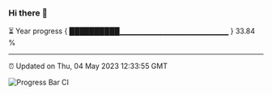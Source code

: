 ### Hi there 👋

⏳ Year progress { ██████████▁▁▁▁▁▁▁▁▁▁▁▁▁▁▁▁▁▁▁▁ } 33.84 %

---

⏰ Updated on Thu, 04 May 2023 12:33:55 GMT

![Progress Bar CI](https://github.com/ZhaoGui/ZhaoGui/workflows/Progress%20Bar%20CI/badge.svg)
